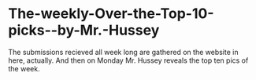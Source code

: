 # The-weekly-Over-the-Top-10-picks--by-Mr.-Hussey
The submissions recieved all week long are gathered on the website in here, actually.  And then on Monday Mr. Hussey reveals the top ten pics of the week.
